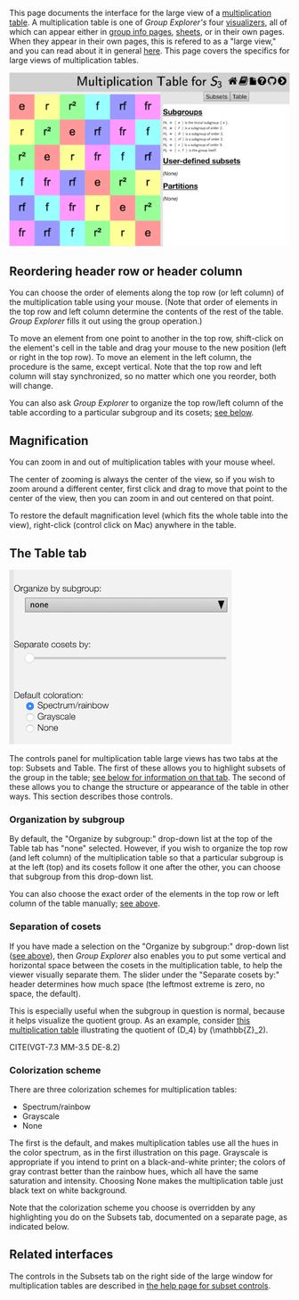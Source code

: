 
This page documents the interface for the large view of a [multiplication
table](rf-groupterms.md#multiplication-table). A multiplication table is one
of *Group Explorer's* four [visualizers](rf-geterms.md#visualizers), all of
which can appear either in [group info pages](rf-um-groupwindow.md),
[sheets](rf-geterms.md#sheets), or in their own pages. When they appear in
their own pages, this is refered to as a "large view," and you can read
about it in general [here](rf-um-largewindow.md). This page covers the
specifics for large views of multiplication tables.

![A large view of a multiplication table](illustration-mtwindow.png)

## Reordering header row or header column

You can choose the order of elements along the top row (or left column) of
the multiplication table using your mouse. (Note that order of elements in
the top row and left column determine the contents of the rest of the table.
*Group Explorer* fills it out using the group operation.)

To move an element from one point to another in the top row, shift-click on
the element's cell in the table and drag your mouse to the new position
(left or right in the top row). To move an element in the left column, the
procedure is the same, except vertical. Note that the top row and left
column will stay synchronized, so no matter which one you reorder, both will
change.

You can also ask *Group Explorer* to organize the top row/left column of the
table according to a particular subgroup and its cosets; [see
below](#organization-by-subgroup).

## Magnification

You can zoom in and out of multiplication tables with your mouse wheel.

The center of zooming is always the center of the view, so if you wish to
zoom around a different center, first click and drag to move that point to
the center of the view, then you can zoom in and out centered on that point.

To restore the default magnification level (which fits the whole table into
the view), right-click (control click on Mac) anywhere in the table.

## The Table tab

![A screen shot of the table options tab](illustration-tabletab.png)

The controls panel for multiplication table large views has two tabs at the
top: Subsets and Table. The first of these allows you to highlight subsets
of the group in the table; [see below for information on that
tab](#related-interfaces). The second of these allows you to change the
structure or appearance of the table in other ways. This section describes
those controls.

### Organization by subgroup

By default, the "Organize by subgroup:" drop-down list at the top of the
Table tab has "none" selected. However, if you wish to organize the top row
(and left column) of the multiplication table so that a particular subgroup
is at the left (top) and its cosets follow it one after the other, you can
choose that subgroup from this drop-down list.

You can also choose the exact order of the elements in the top row or left
column of the table manually; [see
above](#reordering-header-row-or-header-column).

### Separation of cosets

If you have made a selection on the "Organize by subgroup:" drop-down list
([see above](#organization-by-subgroup)), then *Group Explorer* also enables
you to put some vertical and horizontal space between the cosets in the
multiplication table, to help the viewer visually separate them. The slider
under the "Separate cosets by:" header determines how much space (the
leftmost extreme is zero, no space, the default).

This is especially useful when the subgroup in question is normal, because
it helps visualize the quotient group. As an example, consider [this
multiplication table](d_4_multtable_organized.png) illustrating the quotient
of \(D_4\) by \(\mathbb{Z}_2\).

CITE(VGT-7.3 MM-3.5 DE-8.2)

### Colorization scheme

There are three colorization schemes for multiplication tables:

*   Spectrum/rainbow
*   Grayscale
*   None

The first is the default, and makes multiplication tables use all the hues
in the color spectrum, as in the first illustration on this page. Grayscale
is appropriate if you intend to print on a black-and-white printer; the
colors of gray contrast better than the rainbow hues, which all have the
same saturation and intensity. Choosing None makes the multiplication table
just black text on white background.

Note that the colorization scheme you choose is overridden by any
highlighting you do on the Subsets tab, documented on a separate page, as
indicated below.

## Related interfaces

The controls in the Subsets tab on the right side of the large window for
multiplication tables are described in [the help page for subset
controls](rf-um-subsetlistbox.md).
